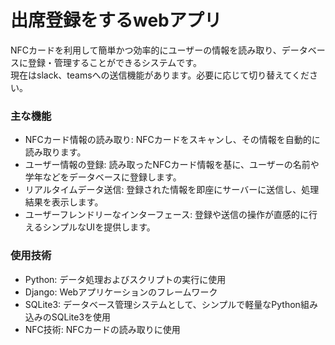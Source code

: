 # 出席登録をするwebアプリ
NFCカードを利用して簡単かつ効率的にユーザーの情報を読み取り、データベースに登録・管理することができるシステムです。  
現在はslack、teamsへの送信機能があります。必要に応じて切り替えてください。

### 主な機能
* NFCカード情報の読み取り: NFCカードをスキャンし、その情報を自動的に読み取ります。
* ユーザー情報の登録: 読み取ったNFCカード情報を基に、ユーザーの名前や学年などをデータベースに登録します。
* リアルタイムデータ送信: 登録された情報を即座にサーバーに送信し、処理結果を表示します。
* ユーザーフレンドリーなインターフェース: 登録や送信の操作が直感的に行えるシンプルなUIを提供します。

### 使用技術
* Python: データ処理およびスクリプトの実行に使用
* Django: Webアプリケーションのフレームワーク
* SQLite3: データベース管理システムとして、シンプルで軽量なPython組み込みのSQLite3を使用
* NFC技術: NFCカードの読み取りに使用
